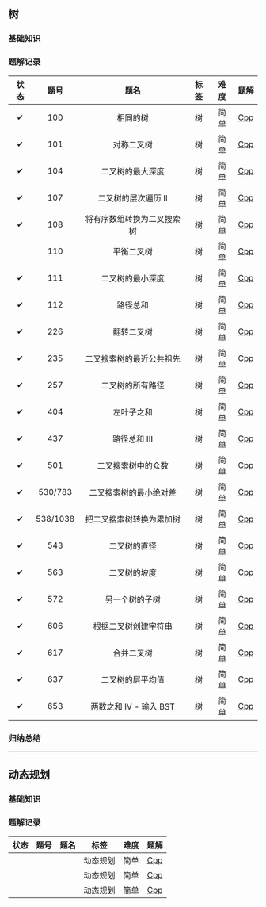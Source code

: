 ## 树

### 基础知识

### 题解记录

| 状态 | 题号 | 题名 | 标签 | 难度 | 题解 |
|:---:|:---:|:---:|:---:|:---:|:---:|
| ✔ | 100 | 相同的树| 树 | 简单 | [Cpp](./leetcode/editor/cn/same-tree.cpp) |
| ✔ | 101 | 对称二叉树| 树 | 简单 | [Cpp](./leetcode/editor/cn/symmetric-tree.cpp) |
| ✔ | 104 | 二叉树的最大深度 | 树 | 简单 | [Cpp](./leetcode/editor/cn/maximum-depth-of-binary-tree.cpp) |
| ✔ | 107 | 二叉树的层次遍历 II | 树 | 简单 | [Cpp](./leetcode/editor/cn/binary-tree-level-order-traversal-ii.cpp) |
| ✔ | 108 | 将有序数组转换为二叉搜索树 | 树 | 简单 | [Cpp](./leetcode/editor/cn/convert-sorted-array-to-binary-search-tree.cpp) |
|  | 110 | 平衡二叉树 | 树 | 简单 | [Cpp]() |
| ✔ | 111 | 二叉树的最小深度 | 树 | 简单 | [Cpp](./leetcode/editor/cn/minimum-depth-of-binary-tree.cpp) |
| ✔ | 112 | 路径总和 | 树 | 简单 | [Cpp](./leetcode/editor/cn/path-sum.cpp) |
| ✔ | 226 | 翻转二叉树 | 树 | 简单 | [Cpp](./leetcode/editor/cn/invert-binary-tree.cpp) |
| ✔ | 235 | 二叉搜索树的最近公共祖先 | 树 | 简单 | [Cpp](./leetcode/editor/cn/lowest-common-ancestor-of-a-binary-search-tree.cpp) |
| ✔ | 257 | 二叉树的所有路径 | 树 | 简单 | [Cpp](./leetcode/editor/cn/binary-tree-paths.cpp) |
| ✔ | 404 | 左叶子之和 | 树 | 简单 | [Cpp](./leetcode/editor/cn/sum-of-left-leaves.cpp) |
| ✔ | 437 | 路径总和 III | 树 | 简单 | [Cpp](./leetcode/editor/cn/path-sum-iii.cpp) |
| ✔ | 501 | 二叉搜索树中的众数 | 树 | 简单 | [Cpp](./leetcode/editor/cn/find-mode-in-binary-search-tree.cpp) |
| ✔ | 530/783 | 二叉搜索树的最小绝对差 | 树 | 简单 | [Cpp](leetcode/editor/cn/minimum-absolute-difference-in-bst.cpp) |
| ✔ | 538/1038 | 把二叉搜索树转换为累加树 | 树 | 简单 | [Cpp](./leetcode/editor/cn/convert-bst-to-greater-tree.cpp) |
| ✔ | 543 | 二叉树的直径 | 树 | 简单 | [Cpp](./leetcode/editor/cn/diameter-of-binary-tree.cpp) |
| ✔ | 563 | 二叉树的坡度 | 树 | 简单 | [Cpp](./leetcode/editor/cn/binary-tree-tilt.cpp) |
| ✔ | 572 | 另一个树的子树 | 树 | 简单 | [Cpp](./leetcode/editor/cn/subtree-of-another-tree.cpp) |
| ✔ | 606 | 根据二叉树创建字符串 | 树 | 简单 | [Cpp](./leetcode/editor/cn/construct-string-from-binary-tree.cpp) |
| ✔ | 617 | 合并二叉树 | 树 | 简单 | [Cpp](./leetcode/editor/cn/merge-two-binary-trees.cpp) |
| ✔ | 637 | 二叉树的层平均值 | 树 | 简单 | [Cpp](./leetcode/editor/cn/average-of-levels-in-binary-tree.cpp) |
| ✔ | 653 | 两数之和 IV - 输入 BST | 树 | 简单 | [Cpp](./leetcode/editor/cn/two-sum-iv-input-is-a-bst.cpp) |

### 归纳总结

---

## 动态规划

### 基础知识

### 题解记录
| 状态 | 题号 | 题名 | 标签 | 难度 | 题解 |
|:---:|:---:|:---:|:---:|:---:|:---:|
|  |  |  | 动态规划 | 简单 | [Cpp]() |
|  |  |  | 动态规划 | 简单 | [Cpp]() |
|  |  |  | 动态规划 | 简单 | [Cpp]() |




